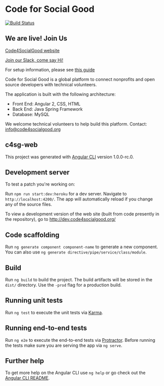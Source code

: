 # Code for Social Good
[![Build Status](https://travis-ci.org/Code4SocialGood/c4sg-web.svg?branch=master)](https://travis-ci.org/Code4SocialGood/c4sg-web)

## We are live! Join Us

[Code4SocialGood website](https://app.code4socialgood.org/)

[Join our Slack, come say Hi!](http://join-our-slack.code4socialgood.org/)


For setup information, please see [this guide](docs/setup.md)

Code for Social Good is a global platform to connect nonprofits and open source developers with technical volunteers.

The application is built with the following architecture:
- Front End: Angular 2, CSS, HTML
- Back End: Java Spring Framework
- Database: MySQL


We welcome technical volunteers to help build this platform. Contact: info@code4socialgood.org


## c4sg-web

This project was generated with [Angular CLI](https://github.com/angular/angular-cli) version 1.0.0-rc.0.

## Development server

To test a patch you're working on:

Run `npm run start:dev:heroku` for a dev server. Navigate to `http://localhost:4200/`.
The app will automatically reload if you change any of the source files.

To view a development version of the web site (built from code presently in the
repository), go to http://dev.code4socialgood.org/

## Code scaffolding

Run `ng generate component component-name` to generate a new component. You can also use `ng generate directive/pipe/service/class/module`.

## Build

Run `ng build` to build the project. The build artifacts will be stored in the `dist/` directory. Use the `-prod` flag for a production build.

## Running unit tests

Run `ng test` to execute the unit tests via [Karma](https://karma-runner.github.io).

## Running end-to-end tests

Run `ng e2e` to execute the end-to-end tests via [Protractor](http://www.protractortest.org/).
Before running the tests make sure you are serving the app via `ng serve`.

## Further help

To get more help on the Angular CLI use `ng help` or go check out the [Angular CLI README](https://github.com/angular/angular-cli/blob/master/README.md).
